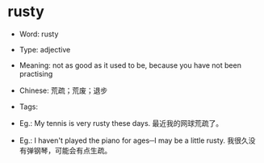 # rusty

- Word: rusty

- Type: adjective
- Meaning: not as good as it used to be, because you have not been practising
- Chinese: 荒疏；荒废；退步
- Tags: 
- Eg.: My tennis is very rusty these days. 最近我的网球荒疏了。
- Eg.: I haven't played the piano for ages─I may be a little rusty. 我很久没有弹钢琴，可能会有点生疏。

